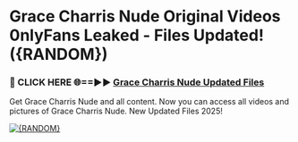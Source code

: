 # Grace Charris Nude Original Videos 0nlyFans Leaked - Files Updated! ({RANDOM})

<h3>🔴 CLICK HERE 🌐==►► <a href="https://betterlinks.top/A2PfLJ" rel="nofollow">Grace Charris Nude Updated Files</a></h3>

Get Grace Charris Nude and all content. Now you can access all videos and pictures of Grace Charris Nude. New Updated Files 2025!

[![{RANDOM}](https://i.imgur.com/ppqm5kG.gif)](https://betterlinks.top/A2PfLJ)